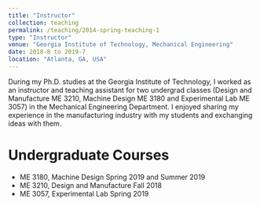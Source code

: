 ```yaml
---
title: "Instructor"
collection: teaching
permalink: /teaching/2014-spring-teaching-1
type: "Instructor"
venue: "Georgia Institute of Technology, Mechanical Engineering"
date: 2018-8 to 2019-7
location: "Atlanta, GA, USA"
---
```


During my Ph.D. studies at the Georgia Institute of Technology, I worked as an instructor and teaching assistant for two undergrad classes (Design and Manufacture ME 3210, Machine Design ME 3180 and Experimental Lab ME 3057) in the Mechanical Engineering Department. I enjoyed sharing my experience in the manufacturing industry with my students and exchanging ideas with them.

# Undergraduate Courses
* ME 3180,  Machine Design                 Spring 2019 and Summer 2019
* ME 3210,  Design and Manufacture         Fall 2018
* ME 3057,  Experimental Lab               Spring 2019 
